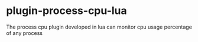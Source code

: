# plugin-process-cpu-lua
The process cpu plugin developed in lua can monitor cpu usage percentage of any process
